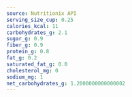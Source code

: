 ```yaml
---
source: Nutritionix API
serving_size_cup: 0.25
calories_kcal: 11
carbohydrates_g: 2.1
sugar_g: 0.9
fiber_g: 0.9
protein_g: 0.8
fat_g: 0.2
saturated_fat_g: 0.0
cholesterol_mg: 0
sodium_mg: 1
net_carbohydrates_g: 1.2000000000000002
---
```



